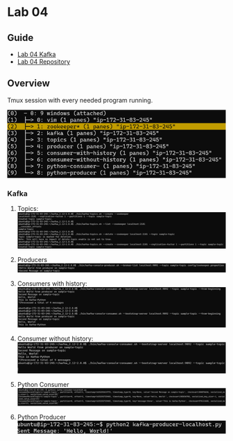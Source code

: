 # Lab 04
## Guide
- [Lab 04 Kafka](../_resources/Lab4-kafka-20212.pdf)
- [Lab 04 Repository](https://github.com/st1612eafit/st1612_20212/tree/main/kafka)

## Overview
Tmux session with every needed program running.

![78f802043c01afd4230a39028d257fd5.png](../_resources/78f802043c01afd4230a39028d257fd5.png)

### Kafka
1.  Topics:
    ![e8fc84231fd287901d1b7f42c15f45ab.png](../_resources/e8fc84231fd287901d1b7f42c15f45ab.png)
    
2.  Producers
    ![4001b5f36f17d6e76fa597532a7fc86a.png](../_resources/4001b5f36f17d6e76fa597532a7fc86a.png)
    
3.  Consumers with history:
    ![c89aa66e53fea6eac6b7465ca6743be4.png](../_resources/c89aa66e53fea6eac6b7465ca6743be4.png)
    
4.  Consumer without history:
    ![8b9147878ab28dcf1af79db6d4425c44.png](../_resources/8b9147878ab28dcf1af79db6d4425c44.png)
    
5.  Python Consumer
    ![df484b312bd48fca49650e16f2188c12.png](../_resources/df484b312bd48fca49650e16f2188c12.png)
    
6.  Python Producer
    ![6b0ee342e3f3f7ebd77761bcb85ab271.png](../_resources/6b0ee342e3f3f7ebd77761bcb85ab271.png)